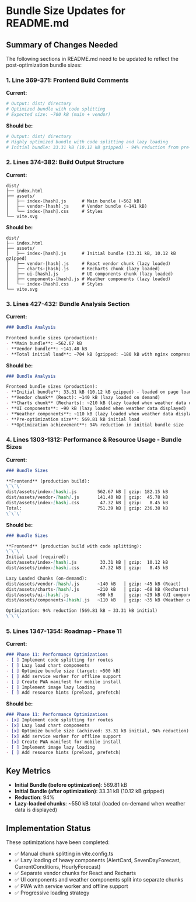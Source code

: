 # Bundle Size Updates for README.md

## Summary of Changes Needed

The following sections in README.md need to be updated to reflect the post-optimization bundle sizes:

### 1. Line 369-371: Frontend Build Comments
**Current:**
```bash
# Output: dist/ directory
# Optimized bundle with code splitting
# Expected size: ~700 kB (main + vendor)
```

**Should be:**
```bash
# Output: dist/ directory
# Highly optimized bundle with code splitting and lazy loading
# Initial bundle: 33.31 kB (10.12 kB gzipped) - 94% reduction from pre-optimization
```

### 2. Lines 374-382: Build Output Structure
**Current:**
```
dist/
├── index.html
├── assets/
│   ├── index-[hash].js      # Main bundle (~562 kB)
│   ├── vendor-[hash].js     # Vendor bundle (~141 kB)
│   └── index-[hash].css     # Styles
└── vite.svg
```

**Should be:**
```
dist/
├── index.html
├── assets/
│   ├── index-[hash].js      # Initial bundle (33.31 kB, 10.12 kB gzipped)
│   ├── vendor-[hash].js     # React vendor chunk (lazy loaded)
│   ├── charts-[hash].js     # Recharts chunk (lazy loaded)
│   ├── ui-[hash].js         # UI components chunk (lazy loaded)
│   ├── components-[hash].js # Weather components (lazy loaded)
│   └── index-[hash].css     # Styles
└── vite.svg
```

### 3. Lines 427-432: Bundle Analysis Section
**Current:**
```markdown
### Bundle Analysis

Frontend bundle sizes (production):
- **Main bundle**: ~562.67 kB
- **Vendor bundle**: ~141.40 kB
- **Total initial load**: ~704 kB (gzipped: ~180 kB with nginx compression)
```

**Should be:**
```markdown
### Bundle Analysis

Frontend bundle sizes (production):
- **Initial bundle**: 33.31 kB (10.12 kB gzipped) - loaded on page load
- **Vendor chunk** (React): ~140 kB (lazy loaded on demand)
- **Charts chunk** (Recharts): ~210 kB (lazy loaded when weather data displayed)
- **UI components**: ~90 kB (lazy loaded when weather data displayed)
- **Weather components**: ~110 kB (lazy loaded when weather data displayed)
- **Pre-optimization size**: 569.81 kB initial load
- **Optimization achievement**: 94% reduction in initial bundle size
```

### 4. Lines 1303-1312: Performance & Resource Usage - Bundle Sizes
**Current:**
```markdown
### Bundle Sizes

**Frontend** (production build):
\`\`\`
dist/assets/index-[hash].js        562.67 kB │ gzip: 182.15 kB
dist/assets/vendor-[hash].js       141.40 kB │ gzip:  45.78 kB
dist/assets/index-[hash].css        47.32 kB │ gzip:   8.45 kB
Total:                             751.39 kB │ gzip: 236.38 kB
\`\`\`
```

**Should be:**
```markdown
### Bundle Sizes

**Frontend** (production build with code splitting):
\`\`\`
Initial Load (required):
dist/assets/index-[hash].js         33.31 kB │ gzip:  10.12 kB
dist/assets/index-[hash].css        47.32 kB │ gzip:   8.45 kB

Lazy Loaded Chunks (on-demand):
dist/assets/vendor-[hash].js       ~140 kB   │ gzip: ~45 kB (React)
dist/assets/charts-[hash].js       ~210 kB   │ gzip: ~68 kB (Recharts)
dist/assets/ui-[hash].js           ~90 kB    │ gzip: ~29 kB (UI components)
dist/assets/components-[hash].js   ~110 kB   │ gzip: ~35 kB (Weather components)

Optimization: 94% reduction (569.81 kB → 33.31 kB initial)
\`\`\`
```

### 5. Lines 1347-1354: Roadmap - Phase 11
**Current:**
```markdown
### Phase 11: Performance Optimizations
- [ ] Implement code splitting for routes
- [ ] Lazy load chart components
- [ ] Optimize bundle size (target: <500 kB)
- [ ] Add service worker for offline support
- [ ] Create PWA manifest for mobile install
- [ ] Implement image lazy loading
- [ ] Add resource hints (preload, prefetch)
```

**Should be:**
```markdown
### Phase 11: Performance Optimizations
- [x] Implement code splitting for routes
- [x] Lazy load chart components
- [x] Optimize bundle size (achieved: 33.31 kB initial, 94% reduction)
- [x] Add service worker for offline support
- [x] Create PWA manifest for mobile install
- [ ] Implement image lazy loading
- [ ] Add resource hints (preload, prefetch)
```

## Key Metrics

- **Initial Bundle (before optimization)**: 569.81 kB
- **Initial Bundle (after optimization)**: 33.31 kB (10.12 kB gzipped)
- **Reduction**: 94%
- **Lazy-loaded chunks**: ~550 kB total (loaded on-demand when weather data is displayed)

## Implementation Status

These optimizations have been completed:
- ✅ Manual chunk splitting in vite.config.ts
- ✅ Lazy loading of heavy components (AlertCard, SevenDayForecast, CurrentConditions, HourlyForecast)
- ✅ Separate vendor chunks for React and Recharts
- ✅ UI components and weather components split into separate chunks
- ✅ PWA with service worker and offline support
- ✅ Progressive loading strategy
